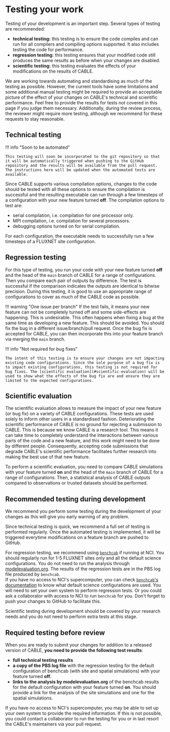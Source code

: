 # Testing your work

Testing of your development is an important step. Several types of testing are recommended:

- **technical testing:** this testing is to ensure the code compiles and can run for all compilers and compiling options supported. It also includes testing the code for performance.
- **regression testing:** this testing ensures that your modified code still produces the same results as before when your changes are disabled.
- **scientific testing:** this testing evaluates the effects of your modifications on the results of CABLE.

We are working towards automating and standardising as much of the testing as possible. However, the current tools have some limitations and some additional manual testing might be required to provide an acceptable picture of the effect of your changes on CABLE's technical and scientific performance. Feel free to provide the results for tests not covered in this page if you judge them necessary. Additionally, during the review process, the reviewer might require more testing, although we recommend for these requests to stay reasonable.

## Technical testing

!!! info "Soon to be automated"

    This testing will soon be incorporated to the git repository so that it will be automatically triggered when pushing to the GitHub repository and the results will be available from the pull request. The instructions here will be updated when the automated tests are available.

Since CABLE supports various compilation options, changes to the code should be tested with all these options to ensure the compilation is successful and the resulting executable can run through a few timesteps of a configuration with your new feature turned **off**. The compilation options to test are:

- serial compilation, i.e. compilation for one processor only.
- MPI compilation, i.e. compilation for several processors.
- debugging options turned on for serial compilation.

For each configuration, the executable needs to successfully run a few timesteps of a FLUXNET site configuration. 

## Regression testing

For this type of testing, you run your code with your new feature turned **off** and the head of the `main` branch of CABLE for a range of configurations. Then you compare each pair of outputs by difference. The test is successful if the comparison indicates the outputs are identical to bitwise precision. During this testing, it is good to use an appropriate range of configurations to cover as much of the CABLE code as possible.

!!! warning "One issue per branch"
    If the test fails, it means your new feature can not be completely turned off and some side-effects are happening. This is undesirable. This often happens when fixing a bug at the same time as developing a new feature. This should be avoided. You should fix the bug in a different issue/branch/pull request. Once the bug fix is accepted for CABLE, you can then incorporate this into your feature branch via merging the `main` branch.

!!! info "Not required for bug fixes"

    The intent of this testing is to ensure your changes are not impacting existing code configurations. Since the sole purpose of a bug fix is to impact existing configurations, this testing is not required for bug fixes. The [scientific evaluation](#scientific-evaluation) will be used to show what the effects of the bug fix are and ensure they are limited to the expected configurations.

## Scientific evaluation

The scientific evaluation allows to measure the impact of your new feature (or bug fix) on a variety of CABLE configurations. These tests are used solely to inform other users in a standardised fashion. Deteriorating the scientific performance of CABLE is no ground for rejecting a submission to CABLE. This is because we know CABLE is a research tool. This means it can take time to completely understand the interactions between various parts of the code and a new feature, and this work might need to be done by different people. Consequently, accepting code submissions that degrade CABLE's scientific performance facilitates further research into making the best use of that new feature.

To perform a scientific evaluation, you need to compare CABLE simulations with your feature turned **on** and the head of the `main` branch of CABLE for a range of configurations. Then, a statistical analysis of CABLE outputs compared to observations or trusted datasets should be performed.

## Recommended testing during development

We recommend you perform some testing during the development of your changes as this will give you early warning of any problem.

Since technical testing is quick, we recommend a full set of testing is performed regularly. Once the automated testing is implemented, it will be triggered everytime modifications on a feature branch are pushed to GitHub.

For regression testing, we recommend using [`benchcab`][benchcab-doc] if running at NCI. You should regularly run for 1-5 FLUXNET sites only and all the default science configurations. You do not need to run the analysis through [modelevaluation.org][me.org]. The results of the regression tests are in the PBS log file produced by `benchcab`.
</br>
If you have no access to NCI's supercomputer, you can check [`benchcab`'s documentation][benchcab-doc] to know what default science configurations are used. You will need to set your own system to perform regression tests. Or you could ask a collaborator with access to NCI to run `benchcab` for you. Don't forget to push your changes to GitHub to facilitate this.

Scientific testing during development should be covered by your research needs and you do not need to perform extra tests at this stage.

## Required testing before review

When you are ready to submit your changes for addition to a released version of CABLE, **you need to provide the following test results**:

- **full technical testing results**
- **a copy of the PBS log file** with the regression testing for the default configuration of benchcab (with site and spatial simulations) with your feature turned **off**.
- **links to the analysis by modelevaluation.org** of the benchcab results for the default configuration with your feature turned **on**. You should provide a link for the analysis of the site simulations and one for the spatial simulations.

If you have no access to NCI's supercomputer, you may be able to set up your own system to provide the required information. If this is not possible, you could contact a collaborator to run the testing for you or in last resort the CABLE's maintainers via your pull request.

[benchcab-doc]: https://benchcab.readthedocs.io/en/latest/
[me.org]: https://modelevaluation.org/
